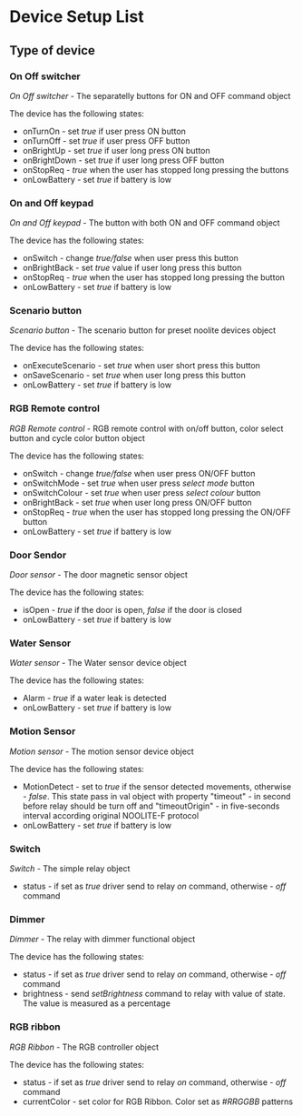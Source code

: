 # Device Setup List 

## Type of device

### On Off switcher

*On Off switcher* - The separatelly buttons for ON and OFF command object

The device has the following states:

* onTurnOn - set *true* if user press ON button
* onTurnOff - set *true* if user press OFF button
* onBrightUp - set *true* if user long press ON button
* onBrightDown - set *true* if user long press OFF button
* onStopReq - *true* when the user has stopped long pressing the buttons
* onLowBattery - set *true* if battery is low

### On and Off keypad

*On and Off keypad* - The button with both ON and OFF command object

The device has the following states:

* onSwitch - change *true/false* when user press this button
* onBrightBack - set *true* value if user long press this button
* onStopReq - *true* when the user has stopped long pressing the button
* onLowBattery - set *true* if battery is low

### Scenario button

*Scenario button* - The scenario button for preset noolite devices object

The device has the following states:

* onExecuteScenario - set *true* when user short press this button
* onSaveScenario - set *true* when user long press this button
* onLowBattery - set *true* if battery is low

### RGB Remote control

*RGB Remote control* - RGB remote control with on/off button, color select button and cycle color button object

The device has the following states:

* onSwitch - change *true/false* when user press ON/OFF button
* onSwitchMode - set *true* when user press _select mode_ button
* onSwitchColour - set *true* when user press _select colour_ button
* onBrightBack - set *true* when user long press ON/OFF button
* onStopReq - *true* when the user has stopped long pressing the ON/OFF button
* onLowBattery - set *true* if battery is low

### Door Sendor
*Door sensor* - The door magnetic sensor object

The device has the following states:

* isOpen - *true* if the door is open, *false* if the door is closed
* onLowBattery - set *true* if battery is low
  
### Water Sensor

*Water sensor* - The Water sensor device object

The device has the following states:

* Alarm - *true* if a water leak is detected
* onLowBattery - set *true* if battery is low
  
### Motion Sensor

*Motion sensor* -  The motion sensor device object

The device has the following states:

* MotionDetect - set to *true* if the sensor detected movements, otherwise - *false*. This state pass in val object with property "timeout" - in second before relay should be turn off and "timeoutOrigin" - in five-seconds interval according original NOOLITE-F protocol
* onLowBattery - set *true* if battery is low
  
### Switch

*Switch* - The simple relay object

* status - if set as *true* driver send to relay *on* command, otherwise - *off* command

### Dimmer

*Dimmer* - The relay with dimmer functional object

The device has the following states:

* status - if set as *true* driver send to relay *on* command, otherwise - *off* command
* brightness - send *setBrightness* command to relay with value of state. The value is measured as a percentage

### RGB ribbon

*RGB Ribbon* - The RGB controller object

The device has the following states:

* status - if set as *true* driver send to relay *on* command, otherwise - *off* command
* currentColor - set color for RGB Ribbon. Color set as *#RRGGBB* patterns
